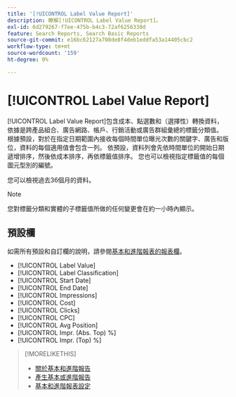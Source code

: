 ```yaml
---
title: '[!UICONTROL Label Value Report]'
description: 瞭解[!UICONTROL Label Value Report]。
exl-id: 6d279267-f7ee-475b-b4c3-72af6256330d
feature: Search Reports, Search Basic Reports
source-git-commit: e16bc62127a708de8f4deb1eddfa53a14405cbc2
workflow-type: tm+mt
source-wordcount: '159'
ht-degree: 0%

---
```


# [!UICONTROL Label Value Report]

[!UICONTROL Label Value Report]包含成本、點選數和（選擇性）轉換資料，依據是跨產品組合、廣告網路、帳戶、行銷活動或廣告群組彙總的標籤分類值。 根據預設，對於在指定日期範圍內接收每個時間單位曝光次數的關鍵字、廣告和版位，資料的每個適用值會包含一列。 依預設，資料列會先依時間單位的開始日期遞增排序，然後依成本排序，再依標籤值排序。 您也可以檢視指定標籤值的每個圖元型別的編號。

您可以檢視過去36個月的資料。

>[!NOTE]
>
>您對標籤分類和實體的子標籤值所做的任何變更會在約一小時內顯示。

## 預設欄

如需所有預設和自訂欄的說明，請參閱[基本和進階報表的報表欄](basic-advanced-report-columns.md)。

* [!UICONTROL Label Value]
* [!UICONTROL Label Classification]
* [!UICONTROL Start Date]
* [!UICONTROL End Date]
* [!UICONTROL Impressions]
* [!UICONTROL Cost]
* [!UICONTROL Clicks]
* [!UICONTROL CPC]
* [!UICONTROL Avg Position]
* [!UICONTROL Impr. (Abs. Top) %]
* [!UICONTROL Impr. (Top) %]

>[!MORELIKETHIS]
>
>* [關於基本和進階報告](basic-advanced-report-about.md)
>* [產生基本或進階報告](basic-advanced-report-generate.md)
>* [基本和進階報表設定](basic-advanced-report-settings.md)
